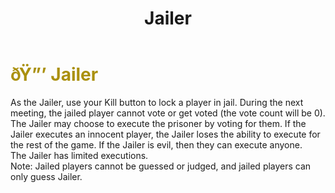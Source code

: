 ﻿---
lang: en-US
title: Jailer
prev: Deceiver
next: Judge
---
# <font color="#aa900d">ðŸ”’ <b>Jailer</b></font> <Badge text="Killing" type="tip" vertical="middle"/>

As the Jailer, use your Kill button to lock a player in jail. During the next meeting, the jailed player cannot vote or get voted (the vote count will be 0). The Jailer may choose to execute the prisoner by voting for them. If the Jailer executes an innocent player, the Jailer loses the ability to execute for the rest of the game.
If the Jailer is evil, then they can execute anyone.<br>
The Jailer has limited executions.<br>
Note: Jailed players cannot be guessed or judged, and jailed players can only guess Jailer.